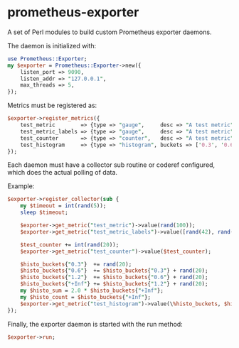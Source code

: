 # prometheus-exporter

A set of Perl modules to build custom Prometheus exporter daemons.

The daemon is initialized with:
``` perl
use Prometheus::Exporter;
my $exporter = Prometheus::Exporter->new({
    listen_port => 9090, 
    listen_addr => "127.0.0.1", 
    max_threads => 5,
});
```

Metrics must be registered as:
``` perl
$exporter->register_metrics({
    test_metric        => {type => "gauge",     desc => "A test metric"},
    test_metric_labels => {type => "gauge",     desc => "A test metric", labels => ["code=42", "code=99"]},
    test_counter       => {type => "counter",   desc => "A test metric"},
    test_histogram     => {type => "histogram", buckets => ['0.3', '0.6', '1.2', '+Inf']},
});
```

Each daemon must have a collector sub routine or coderef configured, which does the actual polling of data.

Example:
``` perl
$exporter->register_collector(sub {
    my $timeout = int(rand(5));
    sleep $timeout;

    $exporter->get_metric("test_metric")->value(rand(100));
    $exporter->get_metric("test_metric_labels")->value([rand(42), rand(99)]);

    $test_counter += int(rand(20));
    $exporter->get_metric("test_counter")->value($test_counter);

    $histo_buckets{"0.3"}  += rand(20);
    $histo_buckets{"0.6"}  += $histo_buckets{"0.3"} + rand(20);
    $histo_buckets{"1.2"}  += $histo_buckets{"0.6"} + rand(20);
    $histo_buckets{"+Inf"} += $histo_buckets{"1.2"} + rand(20);
    my $histo_sum = 2.0 * $histo_buckets{"+Inf"};
    my $histo_count = $histo_buckets{"+Inf"};
    $exporter->get_metric("test_histogram")->value(\%histo_buckets, $histo_sum, $histo_count);
});
```

Finally, the exporter daemon is started with the run method:
``` perl
$exporter->run;
```


